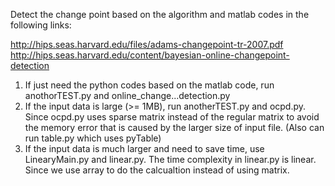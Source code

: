 Detect the change point based on the algorithm and matlab codes in the following links:

http://hips.seas.harvard.edu/files/adams-changepoint-tr-2007.pdf
http://hips.seas.harvard.edu/content/bayesian-online-changepoint-detection

1. If just need the python codes based on the matlab code, run anothorTEST.py and online_change...detection.py
2. If the input data is large (>= 1MB), run anotherTEST.py and ocpd.py. Since ocpd.py uses sparse matrix instead of the regular matrix to avoid the memory error that is caused by the larger size of input file. (Also can run table.py which uses pyTable)
3. If the input data is much larger and need to save time, use LinearyMain.py and linear.py. The time complexity in linear.py is linear. Since we use array to do the calcualtion instead of using matrix. 
